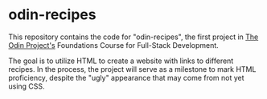 # odin-recipes
This repository contains the code for "odin-recipes", the first project in [The Odin Project's](https://www.theodinproject.com) Foundations Course for Full-Stack Development.

The goal is to utilize HTML to create a website with links to different recipes. In the process, the project will serve as a milestone to mark HTML proficiency, despite the "ugly" appearance that may come from not yet using CSS.
